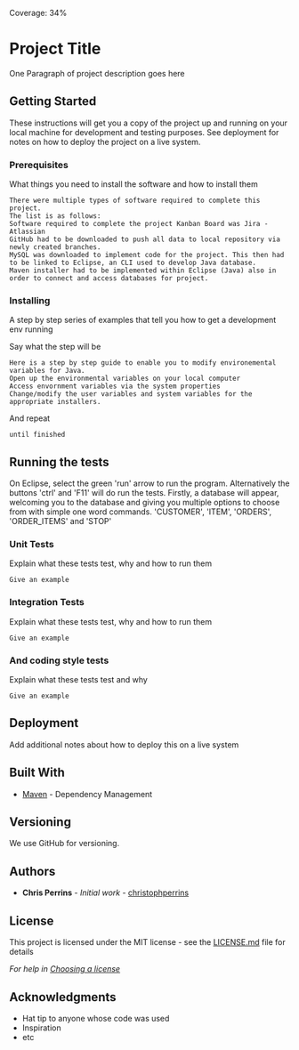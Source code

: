 Coverage: 34%
# Project Title

One Paragraph of project description goes here

## Getting Started

These instructions will get you a copy of the project up and running on your local machine for development and testing purposes. See deployment for notes on how to deploy the project on a live system.

### Prerequisites

What things you need to install the software and how to install them

```
There were multiple types of software required to complete this project.
The list is as follows:
Software required to complete the project Kanban Board was Jira - Atlassian
GitHub had to be downloaded to push all data to local repository via newly created branches.
MySQL was downloaded to implement code for the project. This then had to be linked to Eclipse, an CLI used to develop Java database.
Maven installer had to be implemented within Eclipse (Java) also in order to connect and access databases for project.
```

### Installing

A step by step series of examples that tell you how to get a development env running

Say what the step will be

```
Here is a step by step guide to enable you to modify environemental variables for Java.
Open up the environmental variables on your local computer
Access envornment variables via the system properties
Change/modify the user variables and system variables for the appropriate installers.
```

And repeat

```
until finished
```



## Running the tests

On Eclipse, select the green 'run' arrow to run the program. Alternatively the buttons 'ctrl' and 'F11' will do run the tests.
Firstly, a database will appear, welcoming you to the database and giving you multiple options to choose from with simple one word commands.
'CUSTOMER', 'ITEM', 'ORDERS', 'ORDER_ITEMS' and 'STOP'


### Unit Tests 

Explain what these tests test, why and how to run them

```
Give an example
```

### Integration Tests 
Explain what these tests test, why and how to run them

```
Give an example
```

### And coding style tests

Explain what these tests test and why

```
Give an example
```

## Deployment

Add additional notes about how to deploy this on a live system

## Built With

* [Maven](https://maven.apache.org/) - Dependency Management

## Versioning

We use GitHub for versioning.

## Authors

* **Chris Perrins** - *Initial work* - [christophperrins](https://github.com/christophperrins)

## License

This project is licensed under the MIT license - see the [LICENSE.md](LICENSE.md) file for details 

*For help in [Choosing a license](https://choosealicense.com/)*

## Acknowledgments

* Hat tip to anyone whose code was used
* Inspiration
* etc
